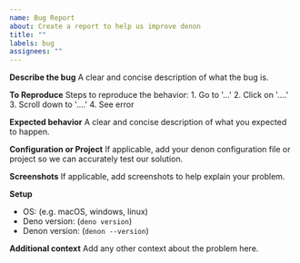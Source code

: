 ```yaml
---
name: Bug Report
about: Create a report to help us improve denon
title: ""
labels: bug
assignees: ""
---
```


**Describe the bug**
A clear and concise description of what the bug is.

**To Reproduce**
Steps to reproduce the behavior:
1\. Go to '...'
2\. Click on '....'
3\. Scroll down to '....'
4\. See error

**Expected behavior**
A clear and concise description of what you expected to happen.

**Configuration or Project**
If applicable, add your denon configuration file or project so we can accurately test our solution.

**Screenshots**
If applicable, add screenshots to help explain your problem.

**Setup**

- OS: (e.g. macOS, windows, linux)
- Deno version: (`deno version`)
- Denon version: (`denon --version`)

**Additional context**
Add any other context about the problem here.
